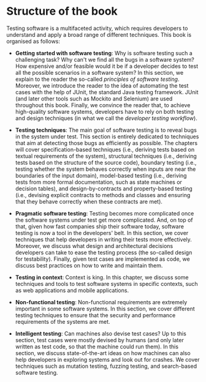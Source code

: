 # Structure of the book

Testing software is a multifaceted activity, which requires developers to understand and apply a broad range of different techniques. This book is organised as follows:

* **Getting started with software testing**: Why is software testing such a challenging task? Why can't we find all the bugs in a software system? How expensive and/or feasible would it be if a developer decides to test all the possible scenarios in a software system? In this section, we explain to the reader the so-called _principles of software testing_. Moreover, we introduce the reader to the idea of automating the test cases with the help of JUnit, the standard Java testing framework. JUnit (and later other tools such as Mockito and Selenium) are used throughout this book. Finally, we convince the reader that, to achieve high-quality software systems, developers have to rely on both testing and design techniques (in what we call the _developer testing workflow_).

* **Testing techniques**: The main goal of software testing is to reveal bugs in the system under test. This section is entirely dedicated to techniques that aim at detecting those bugs as efficiently as possible. The chapters will cover specification-based techniques (i.e., deriving tests based on textual requirements of the system), structural techniques (i.e., deriving tests based on the structure of the source code), boundary testing (i.e., testing whether the system behaves correctly when inputs are near the boundaries of the input domain), model-based testing (i.e., deriving tests from more formal documentation, such as state machines or decision tables), and design-by-contracts and property-based testing (i.e., devising explicit contracts to methods and classes and ensuring that they behave correctly when these contracts are met).

* **Pragmatic software testing**: Testing becomes more complicated once the software systems under test get more complicated. And, on top of that, given how fast companies ship their software today, software testing is now a tool in the developers' belt. In this section, we cover techniques that help developers in writing their tests more effectively. Moreover, we discuss what design and architectural decisions developers can take to ease the testing process (the so-called design for testability). Finally, given test cases are implemented as code, we discuss best practices on how to write and maintain them.

* **Testing in context**: Context is king. In this chapter, we discuss some techniques and tools to test software systems in specific contexts, such as web applications and mobile applications. 

* **Non-functional testing**: Non-functional requirements are extremely important in some software systems. In this section, we cover different testing techniques to ensure that the security and performance requirements of the systems are met.

* **Intelligent testing**: Can machines also devise test cases? Up to this section, test cases were mostly devised by humans (and only later written as test code, so that the machine could run them). In this section, we discuss state-of-the-art ideas on how machines can also help developers in exploring systems and look out for crashes. We cover techniques such as mutation testing, fuzzing testing, and search-based software testing.


